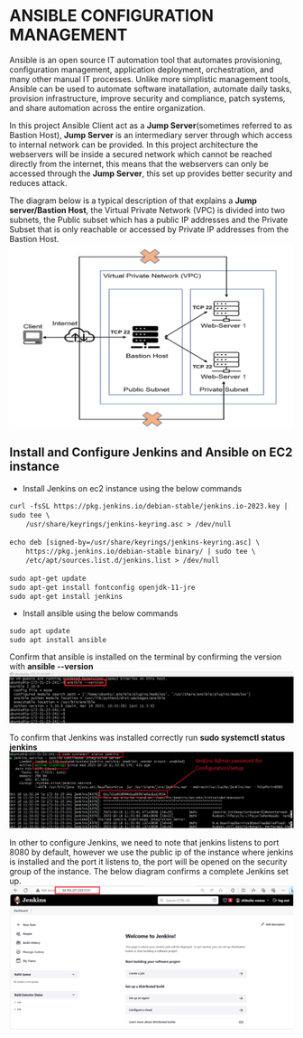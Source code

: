 # ANSIBLE CONFIGURATION MANAGEMENT
Ansible is an open source IT automation tool that automates provisioning, configuration management, application deployment, orchestration, and many other manual IT processes. Unlike more simplistic management tools, Ansible can be used to automate software inatallation, automate daily tasks, provision infrastructure, improve security and compliance, patch systems, and share automation across the entire organization.

In this project Ansible Client act as a **Jump Server**(sometimes referred to as Bastion Host), **Jump Server** is an intermediary server through which access to internal network can be provided. In this project architecture the webservers will be inside a secured network which cannot be reached directly from the internet, this means that the webservers can only be accessed through the **Jump Server**, this set up provides better security and reduces attack.

The diagram below is a typical description of that explains a **Jump server/Bastion Host**, the Virtual Private Network (VPC) is divided into two subnets, the Public subset which has a public IP addresses and the Private Subset that is only reachable or accessed by Private IP addresses from the Bastion Host.
![Alt text](Images/Diagram.png)

## Install and Configure Jenkins and Ansible on EC2 instance
* Install Jenkins on ec2 instance using the below commands
```
curl -fsSL https://pkg.jenkins.io/debian-stable/jenkins.io-2023.key | sudo tee \
    /usr/share/keyrings/jenkins-keyring.asc > /dev/null

echo deb [signed-by=/usr/share/keyrings/jenkins-keyring.asc] \
    https://pkg.jenkins.io/debian-stable binary/ | sudo tee \
    /etc/apt/sources.list.d/jenkins.list > /dev/null

sudo apt-get update
sudo apt-get install fontconfig openjdk-11-jre
sudo apt-get install jenkins
```
* Install ansible using the below commands
```
sudo apt update
sudo apt install ansible

```
Confirm that ansible is installed on the terminal by confirming the version with **ansible --version** 
![Alt text](<Images/Confirmed my ansible was installed correctly.png>)

To confirm that Jenkins was installed correctly run **sudo systemctl status jenkins**
![Alt text](<Images/Jenkins is up and running.png>)

In other to configure Jenkins, we need to note that jenkins listens to port 8080 by default, however we use the public ip of the instance where jenkins is installed and the port it listens to, the port will be opened on the security group of the instance. The below diagram confirms a complete Jenkins set up.
![Alt text](<Images/Jenkins successful setup.png>)

